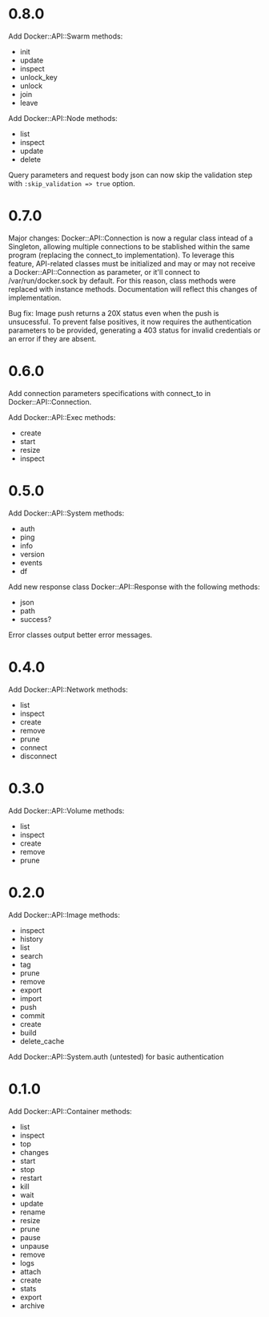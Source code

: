 # 0.8.0

Add Docker::API::Swarm methods:
* init
* update
* inspect
* unlock_key
* unlock
* join
* leave

Add Docker::API::Node methods:
* list
* inspect
* update
* delete

Query parameters and request body json can now skip the validation step with `:skip_validation => true` option.

# 0.7.0

Major changes: Docker::API::Connection is now a regular class intead of a Singleton, allowing multiple connections to be stablished within the same program (replacing the connect_to implementation). To leverage this feature, API-related classes must be initialized and may or may not receive a Docker::API::Connection as parameter, or it'll connect to /var/run/docker.sock by default. For this reason, class methods were replaced with instance methods. Documentation will reflect this changes of implementation.

Bug fix: Image push returns a 20X status even when the push is unsucessful. To prevent false positives, it now requires the authentication parameters to be provided, generating a 403 status for invalid credentials or an error if they are absent.

# 0.6.0

Add connection parameters specifications with connect_to in Docker::API::Connection.

Add Docker::API::Exec methods:
* create
* start
* resize
* inspect

# 0.5.0

Add Docker::API::System methods:
* auth
* ping
* info
* version
* events
* df

Add new response class Docker::API::Response with the following methods:
* json
* path
* success?

Error classes output better error messages.

# 0.4.0

Add Docker::API::Network methods:
* list
* inspect
* create
* remove
* prune
* connect
* disconnect

# 0.3.0

Add Docker::API::Volume methods:
* list
* inspect
* create
* remove
* prune


# 0.2.0

Add Docker::API::Image methods:
* inspect
* history
* list
* search
* tag
* prune
* remove
* export
* import
* push
* commit
* create
* build
* delete_cache

Add Docker::API::System.auth (untested) for basic authentication

# 0.1.0

Add Docker::API::Container methods:
* list
* inspect
* top
* changes
* start
* stop
* restart
* kill
* wait
* update
* rename
* resize
* prune
* pause
* unpause
* remove
* logs
* attach
* create
* stats
* export
* archive